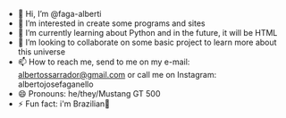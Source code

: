- 👋 Hi, I’m @faga-alberti
- 👀 I’m interested in create some programs and sites
- 🌱 I’m currently learning about Python and in the future, it will be HTML
- 💞️ I’m looking to collaborate on some basic project to learn more about this universe
- 📫 How to reach me, send to me on my e-mail: albertossarrador@gmail.com or call me on Instagram: albertojosefaganello
- 😄 Pronouns: he/they/Mustang GT 500
- ⚡ Fun fact: i'm Brazilian🗿

<!---
faga-alberti/faga-alberti is a ✨ special ✨ repository because its `README.md` (this file) appears on your GitHub profile.
You can click the Preview link to take a look at your changes.
--->
